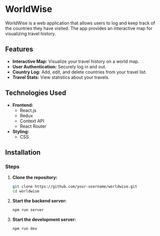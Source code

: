 # WorldWise

WorldWise is a web application that allows users to log and keep track of the countries they have visited. The app provides an interactive map for visualizing travel history.

## Features

- **Interactive Map:** Visualize your travel history on a world map.
- **User Authentication:** Securely log in and out.
- **Country Log:** Add, edit, and delete countries from your travel list.
- **Travel Stats:** View statistics about your travels.

## Technologies Used

- **Frontend:**
  - React.js
  - Redux
  - Context API
  - React Router
- **Styling:**
  - CSS

## Installation

### Steps

1. **Clone the repository:**

   ```bash
   git clone https://github.com/your-username/worldwise.git
   cd worldwise

2. **Start the backend server:**

   ```bash
   npm run server

3. **Start the development server:**

   ```bash
   npm run dev
